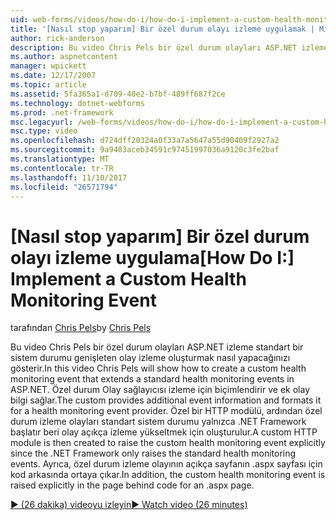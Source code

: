 ```yaml
---
uid: web-forms/videos/how-do-i/how-do-i-implement-a-custom-health-monitoring-event
title: '[Nasıl stop yaparım] Bir özel durum olayı izleme uygulamak | Microsoft Docs'
author: rick-anderson
description: Bu video Chris Pels bir özel durum olayları ASP.NET izleme standart bir sistem durumu genişleten olay izleme oluşturmak nasıl yapacağınızı gösterir. Özel pro...
ms.author: aspnetcontent
manager: wpickett
ms.date: 12/17/2007
ms.topic: article
ms.assetid: 5fa365a1-d709-40e2-b7bf-489ff687f2ce
ms.technology: dotnet-webforms
ms.prod: .net-framework
msc.legacyurl: /web-forms/videos/how-do-i/how-do-i-implement-a-custom-health-monitoring-event
msc.type: video
ms.openlocfilehash: d724dff20324a0f33a7a5647a55d90409f2927a2
ms.sourcegitcommit: 9a9483aceb34591c97451997036a9120c3fe2baf
ms.translationtype: MT
ms.contentlocale: tr-TR
ms.lasthandoff: 11/10/2017
ms.locfileid: "26571794"
---
```

<a name="how-do-i-implement-a-custom-health-monitoring-event"></a><span data-ttu-id="2e997-104">[Nasıl stop yaparım] Bir özel durum olayı izleme uygulama</span><span class="sxs-lookup"><span data-stu-id="2e997-104">[How Do I:] Implement a Custom Health Monitoring Event</span></span>
====================
<span data-ttu-id="2e997-105">tarafından [Chris Pels](https://twitter.com/chrispels)</span><span class="sxs-lookup"><span data-stu-id="2e997-105">by [Chris Pels](https://twitter.com/chrispels)</span></span>

<span data-ttu-id="2e997-106">Bu video Chris Pels bir özel durum olayları ASP.NET izleme standart bir sistem durumu genişleten olay izleme oluşturmak nasıl yapacağınızı gösterir.</span><span class="sxs-lookup"><span data-stu-id="2e997-106">In this video Chris Pels will show how to create a custom health monitoring event that extends a standard health monitoring events in ASP.NET.</span></span> <span data-ttu-id="2e997-107">Özel durum Olay sağlayıcısı izleme için biçimlendirir ve ek olay bilgi sağlar.</span><span class="sxs-lookup"><span data-stu-id="2e997-107">The custom provides additional event information and formats it for a health monitoring event provider.</span></span> <span data-ttu-id="2e997-108">Özel bir HTTP modülü, ardından özel durum izleme olayları standart sistem durumu yalnızca .NET Framework başlatır beri olay açıkça izleme yükseltmek için oluşturulur.</span><span class="sxs-lookup"><span data-stu-id="2e997-108">A custom HTTP module is then created to raise the custom health monitoring event explicitly since the .NET Framework only raises the standard health monitoring events.</span></span> <span data-ttu-id="2e997-109">Ayrıca, özel durum izleme olayının açıkça sayfanın .aspx sayfası için kod arkasında ortaya çıkar.</span><span class="sxs-lookup"><span data-stu-id="2e997-109">In addition, the custom health monitoring event is raised explicitly in the page behind code for an .aspx page.</span></span>

[<span data-ttu-id="2e997-110">&#9654; (26 dakika) videoyu izleyin</span><span class="sxs-lookup"><span data-stu-id="2e997-110">&#9654; Watch video (26 minutes)</span></span>](https://channel9.msdn.com/Blogs/ASP-NET-Site-Videos/how-do-i-implement-a-custom-health-monitoring-event)
